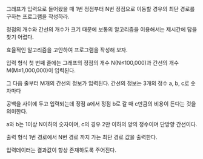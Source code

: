 그래프가 입력으로 들어왔을 때 1번 정점부터 N번 정점으로 이동할 경우의 최단 경로를 구하는 프로그램을 작성하라.


정점의 개수와 간선의 개수가 크기 때문에 보통의 알고리즘을 이용해서는 제시간에 답을 찾기 어렵다.

효율적인 알고리즘을 고안하여 프로그램을 작성해 보자.​ 

입력 형식
첫 번째 줄에는 그래프의 정점의 개수 N(N≤100,000)과 간선의 개수 M(M≤1,000,000)이 입력된다.

그 다음 줄부터 M개의 간선의 정보가 입력된다. 간선의 정보는 3개의 정수 a, b, c로 숫자마다 

공백을 사이에 두고 입력되는데 정점 a에서 정점 b로 갈 때 c만큼의 비용이 든다는 것을 의미한다. 

a와 b는 1이상 N이하의 숫자이며, c의 경우 2만 이하의 양의 정수이며 단방향 간선이다.

출력 형식
1번 경로에서 N번 경로 까지 가는 최단 경로 값을 출력한다. 

입력데이터는 결과값이 항상 존재하도록 주어진다.
